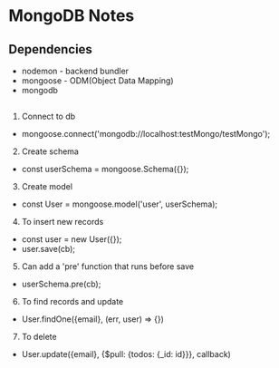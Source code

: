 # MongoDB Notes

## Dependencies
* nodemon - backend bundler
* mongoose - ODM(Object Data Mapping)
* mongodb

## 
1. Connect to db 
  * mongoose.connect('mongodb://localhost:testMongo/testMongo');
2. Create schema
  * const userSchema = mongoose.Schema({});
3. Create model
  * const User = mongoose.model('user', userSchema);
4. To insert new records
  * const user = new User({});
  * user.save(cb);
5. Can add a 'pre' function that runs before save
  * userSchema.pre(cb);
6. To find records and update
  * User.findOne({email}, (err, user) => {})
7. To delete 
  * User.update({email}, {$pull: {todos: {_id: id}}}, callback)
